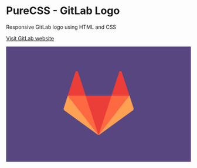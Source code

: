 # PureCSS - GitLab Logo
Responsive GitLab logo using HTML and CSS

[Visit GitLab website](https://gitlab.com)

<div align="center">
   <img src="screenshot.png" width="800" />
</div
